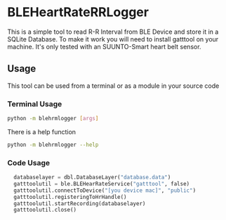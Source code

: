 # BLEHeartRateRRLogger

This is a simple tool to read R-R Interval from BLE Device and store it in a SQLite Database. To make it work you will need to install gatttool on your machine. It's only tested with an SUUNTO-Smart heart belt sensor.

## Usage
This tool can be used from a terminal or as a module in your source code

### Terminal Usage
```sh
python -m blehrmlogger [args]
```

There is a help function
```sh
python -m blehrmlogger --help
```
### Code Usage
```python
  databaselayer = dbl.DatabaseLayer("database.data")
  gatttoolutil = ble.BLEHearRateService("gatttool", false)
  gatttoolutil.connectToDevice("[you device mac]", "public")
  gatttoolutil.registeringToHrHandle()
  gatttoolutil.startRecording(databaselayer)
  gatttoolutil.close()
```
